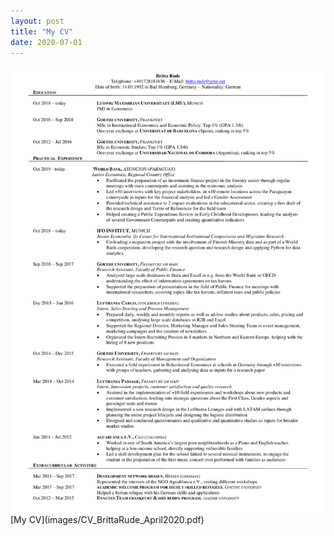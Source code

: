 ```yaml
---
layout: post
title: "My CV"
date: 2020-07-01
---
```


<img src="/images/CV_BrittaRude_April2020.pdf" alt="My CV" style="max-width:100%;"/>
[My CV](images/CV_BrittaRude_April2020.pdf)
